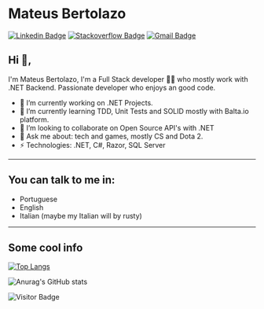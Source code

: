 # Mateus Bertolazo
[![Linkedin Badge](https://img.shields.io/badge/-mateus--bertolazo-blue?style=flat-square&logo=Linkedin&logoColor=white&link=https://www.linkedin.com/in/mateus-bertolazo/)](https://www.linkedin.com/in/mateus-bertolazo/)
[![Stackoverflow Badge](https://img.shields.io/badge/-Stackoverflow-4CA143?style=flat-square&logo=Stackoverflow&logoColor=white&link=https://stackoverflow.com/users/10564639/daniel-obara)](https://stackoverflow.com/users/11694821/m-bertolazo)
[![Gmail Badge](https://img.shields.io/badge/-mateusbertolazo1@gmail.com-c14438?style=flat-square&logo=Gmail&logoColor=white&link=mailto:mateusbertolazo1@gmail.com)](mailto:mateusbertolazo1@gmail.com)

## Hi 👋, 
I'm Mateus Bertolazo, I'm a Full Stack developer 👨‍💻 who mostly work with .NET Backend. Passionate developer who enjoys an good code.

- 🔭 I’m currently working on .NET Projects.
- 🌱 I’m currently learning TDD, Unit Tests and SOLID mostly with Balta.io platform.
- 👯 I’m looking to collaborate on Open Source API's with .NET
- 💬 Ask me about: tech and games, mostly CS and Dota 2.
-  ⚡ Technologies: .NET, C#, Razor, SQL Server

<hr>

## You can talk to me in:

* Portuguese 
* English
* Italian (maybe my Italian will by rusty)

<hr>

## Some cool info

[![Top Langs](https://github-readme-stats.vercel.app/api/top-langs/?username=Mazin97&theme=dracula)](https://github.com/mazin97/github-readme-stats)

![Anurag's GitHub stats](https://github-readme-stats.vercel.app/api?username=Mazin97&show_icons=true&theme=dracula)

![Visitor Badge](https://visitor-badge.laobi.icu/badge?page_id=mazin97.mazin97)
